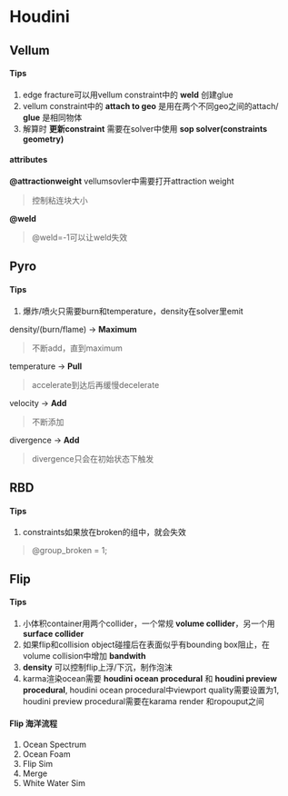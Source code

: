 # Houdini
## Vellum
#### Tips
1. edge fracture可以用vellum constraint中的 __weld__ 创建glue
2. vellum constraint中的 __attach to geo__ 是用在两个不同geo之间的attach/ __glue__ 是相同物体
3. 解算时 __更新constraint__ 需要在solver中使用 __sop solver(constraints geometry)__
#### attributes
__@attractionweight__
vellumsovler中需要打开attraction weight
> 控制粘连块大小

__@weld__
> @weld=-1可以让weld失效

## Pyro
#### Tips
1. 爆炸/喷火只需要burn和temperature，density在solver里emit

density/(burn/flame) -> __Maximum__
> 不断add，直到maximum

temperature          -> __Pull__
> accelerate到达后再缓慢decelerate

velocity             -> __Add__
> 不断添加

divergence           -> __Add__
> divergence只会在初始状态下触发

## RBD
#### Tips
1. constraints如果放在broken的组中，就会失效
> @group_broken = 1;

## Flip
#### Tips
1. 小体积container用两个collider，一个常规 __volume collider__，另一个用 __surface collider__
2. 如果flip和collision object碰撞后在表面似乎有bounding box阻止，在volume collision中增加 __bandwith__
3. __density__ 可以控制flip上浮/下沉，制作泡沫
4. karma渲染ocean需要 __houdini ocean procedural__ 和 __houdini preview procedural__, houdini ocean procedural中viewport quality需要设置为1, houdini preview procedural需要在karama render 和ropouput之间

#### Flip 海洋流程
1. Ocean Spectrum
2. Ocean Foam
3. Flip Sim
4. Merge
5. White Water Sim
